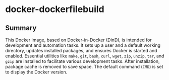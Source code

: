 # docker-dockerfilebuild

## Summary

This Docker image, based on Docker-in-Docker (DinD), is intended for development and automation tasks. It sets up a user and a default working directory, updates installed packages, and ensures Docker is started and enabled. Essential utilities like `make`, `git`, `bash`, `curl`, `wget`, `zip`, `unzip`, `tar`, and `gzip` are installed to facilitate various development tasks. After installation, package cache is removed to save space. The default command (`CMD`) is set to display the Docker version.
